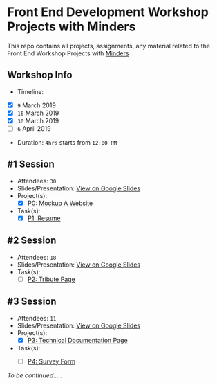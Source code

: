 # Front End Development Workshop Projects with Minders
This repo contains all projects, assignments, any material related to the Front End Workshop Projects with [Minders](https://www.facebook.com/MindersFCIH/)

## Workshop Info
- Timeline:

- [x] `9` March 2019
- [x] `16` March 2019
- [x] `30` March 2019
- [ ] `6` April 2019

- Duration: `4hrs` starts from `12:00 PM`

## #1 Session
- Attendees: `30`
- Slides/Presentation: [View on Google Slides](https://docs.google.com/presentation/d/17b92K75s_weDrzRMLnORzeU9f4hXihIgvSaN_-dchrI/edit?usp=sharing)
- Project(s):
  - [x] [P0: Mockup A Website](https://github.com/elharony/Front-End-Development-Workshop--Minders/tree/P0-Mockup-Website)
- Task(s):
  - [x] [P1: Resume](https://github.com/elharony/Front-End-Development-Workshop--Minders/tree/P1-Resume)

## #2 Session
- Attendees: `18`
- Slides/Presentation: [View on Google Slides](https://docs.google.com/presentation/d/16-n0koCqankSKan5iDmZuw6pGguSwUprCQ7cilKtW2w/edit?usp=sharing)
- Task(s):
  - [ ] [P2: Tribute Page](https://github.com/elharony/Front-End-Development-Workshop--Minders/tree/P2-Tribute-Page)

## #3 Session
- Attendees: `11`
- Slides/Presentation: [View on Google Slides](https://docs.google.com/presentation/d/1AhiodCOwrz6n9DcrtkibHJGnKrViFcoLC1NvKodVXls/edit?usp=sharing)
- Project(s):
  - [x] [P3: Technical Documentation Page](https://github.com/elharony/Front-End-Development-Workshop--Minders/tree/P3-Technical-Documentation-Page)
- Task(s):
  - [ ] [P4: Survey Form](https://github.com/elharony/Front-End-Development-Workshop--Minders/tree/P4-Survey-Form)


_To be continued....._